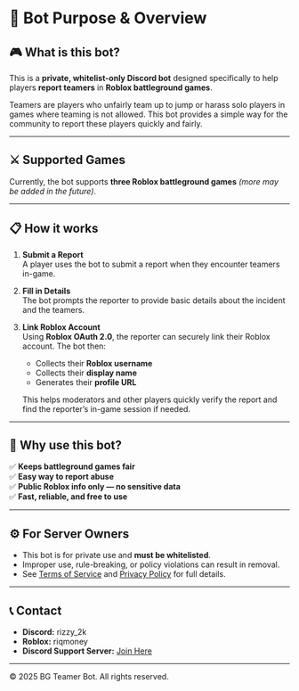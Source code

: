 # 📌 Bot Purpose & Overview

## 🎮 What is this bot?

This is a **private, whitelist-only Discord bot** designed specifically to help players **report teamers** in **Roblox battleground games**.

Teamers are players who unfairly team up to jump or harass solo players in games where teaming is not allowed. This bot provides a simple way for the community to report these players quickly and fairly.

---

## ⚔️ Supported Games

Currently, the bot supports **three Roblox battleground games** *(more may be added in the future)*.

---

## 📋 How it works

1. **Submit a Report**  
   A player uses the bot to submit a report when they encounter teamers in-game.

2. **Fill in Details**  
   The bot prompts the reporter to provide basic details about the incident and the teamers.

3. **Link Roblox Account**  
   Using **Roblox OAuth 2.0**, the reporter can securely link their Roblox account. The bot then:
   - Collects their **Roblox username**
   - Collects their **display name**
   - Generates their **profile URL**

   This helps moderators and other players quickly verify the report and find the reporter’s in-game session if needed.

---

## 🔑 Why use this bot?

✅ **Keeps battleground games fair**  
✅ **Easy way to report abuse**  
✅ **Public Roblox info only — no sensitive data**  
✅ **Fast, reliable, and free to use**

---

## ⚙️ For Server Owners

- This bot is for private use and **must be whitelisted**.
- Improper use, rule-breaking, or policy violations can result in removal.
- See [Terms of Service](./TERMS_OF_SERVICE.md) and [Privacy Policy](./PRIVACY_POLICY.md) for full details.

---

## 📞 Contact

- **Discord:** rizzy_2k  
- **Roblox:** riqmoney  
- **Discord Support Server:** [Join Here](https://discord.gg/NhTAZbenF8)

---

© 2025 BG Teamer Bot. All rights reserved.